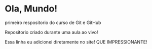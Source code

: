 # Ola, Mundo!
primeiro respositorio do curso de Git e GitHub

Repositorio criado durante uma aula ao vivo!

Essa linha eu adicionei diretamente no site! QUE IMPRESSIONANTE!
